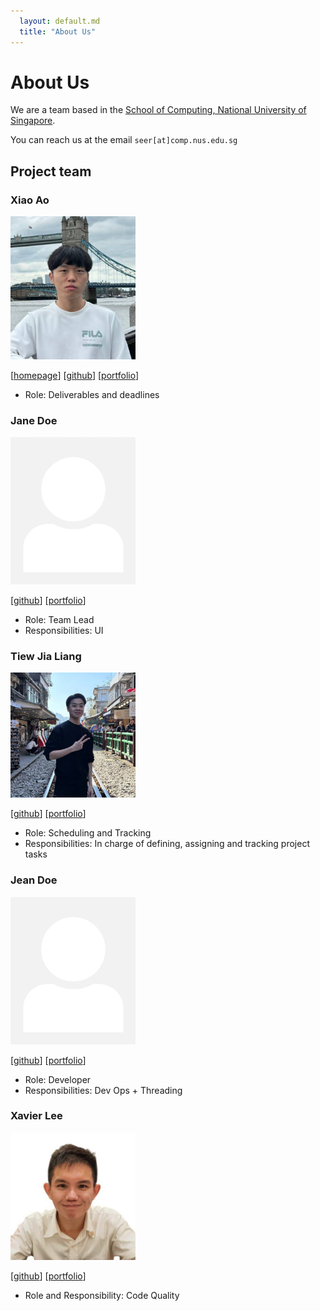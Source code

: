 ```yaml
---
  layout: default.md
  title: "About Us"
---
```


# About Us

We are a team based in the [School of Computing, National University of Singapore](http://www.comp.nus.edu.sg).

You can reach us at the email `seer[at]comp.nus.edu.sg`

## Project team

### Xiao Ao

<img src="images/xa0412.png" width="200px">

[[homepage](http://www.comp.nus.edu.sg/~damithch)]
[[github](https://github.com/johndoehttps://github.com/xa0412/tp)]
[[portfolio](team/johndoe.md)]

* Role: Deliverables and deadlines

### Jane Doe

<img src="images/johndoe.png" width="200px">

[[github](http://github.com/johndoe)]
[[portfolio](team/johndoe.md)]

* Role: Team Lead
* Responsibilities: UI

### Tiew Jia Liang

<img src="images/tiewjialiang.png" width="200px">

[[github](http://github.com/TiewJiaLiang)] [[portfolio](team/johndoe.md)]

* Role: Scheduling and Tracking 
* Responsibilities: In charge of defining, assigning and tracking project tasks

### Jean Doe

<img src="images/johndoe.png" width="200px">

[[github](http://github.com/johndoe)]
[[portfolio](team/johndoe.md)]

* Role: Developer
* Responsibilities: Dev Ops + Threading

### Xavier Lee

<img src="images/xavierlhm.png" width="200px">

[[github](https://github.com/Xavierlhm)]
[[portfolio](team/johndoe.md)]

* Role and Responsibility: Code Quality
